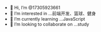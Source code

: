 - 👋 Hi, I’m @17305923661
- 👀 I’m interested in ...前端开发、篮球、健身
- 🌱 I’m currently learning ...JavaScript
- 💞️ I’m looking to collaborate on ...study

<!---
17305923661/17305923661 is a ✨ special ✨ repository because its `README.md` (this file) appears on your GitHub profile.
You can click the Preview link to take a look at your changes.
--->
